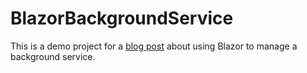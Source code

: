 # BlazorBackgroundService

This is a demo project for a [blog post](https://blog.duijzer.com/posts/blazor-backend-service/) about using Blazor to manage a background service.